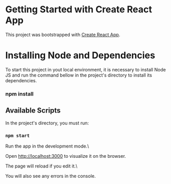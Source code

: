 # Getting Started with Create React App

This project was bootstrapped with [Create React App](https://github.com/facebook/create-react-app).

# Installing Node and Dependencies


To start this project in yout local environment, it is necessary to install Node JS and run the command bellow
in the project's directory to install its dependencies.

### npm install

## Available Scripts

In the project's directory, you must run:

### `npm start`

Run the app in the development mode.\

Open [http://localhost:3000](http://localhost:3000) to visualize it on the browser.

The page will reload if you edit it.\

You will also see any errors in the console.
